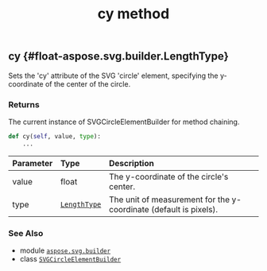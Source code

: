 ﻿---
title: cy method
second_title: Aspose.SVG for Python via .NET API References
description: 
type: docs
weight: 60
url: /python-net/aspose.svg.builder/svgcircleelementbuilder/cy/
is_root: false
---

## cy {#float-aspose.svg.builder.LengthType}

Sets the 'cy' attribute of the SVG 'circle' element, specifying the y-coordinate of the center of the circle.


### Returns 


The current instance of SVGCircleElementBuilder for method chaining.


```python
def cy(self, value, type):
    ...
```


| Parameter | Type | Description |
| :- | :- | :- |
| value | float | The y-coordinate of the circle's center. |
| type | [`LengthType`](/svg/python-net/aspose.svg.builder/lengthtype) | The unit of measurement for the y-coordinate (default is pixels). |



### See Also
* module [`aspose.svg.builder`](../../)
* class [`SVGCircleElementBuilder`](/svg/python-net/aspose.svg.builder/svgcircleelementbuilder)
